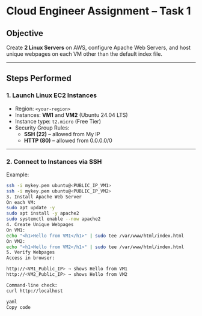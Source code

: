 # Cloud Engineer Assignment – Task 1

## Objective
Create **2 Linux Servers** on AWS, configure Apache Web Servers, and host unique webpages on each VM other than the default index file.

---

## Steps Performed

### 1. Launch Linux EC2 Instances
- Region: `<your-region>`  
- Instances: **VM1** and **VM2** (Ubuntu 24.04 LTS)  
- Instance type: `t2.micro` (Free Tier)  
- Security Group Rules:
  - **SSH (22)** – allowed from My IP  
  - **HTTP (80)** – allowed from 0.0.0.0/0  

---

### 2. Connect to Instances via SSH
Example:
```bash
ssh -i mykey.pem ubuntu@<PUBLIC_IP_VM1>
ssh -i mykey.pem ubuntu@<PUBLIC_IP_VM2>
3. Install Apache Web Server
On each VM:
sudo apt update -y
sudo apt install -y apache2
sudo systemctl enable --now apache2
4. Create Unique Webpages
On VM1:
echo "<h1>Hello from VM1</h1>" | sudo tee /var/www/html/index.html
On VM2:
echo "<h1>Hello from VM2</h1>" | sudo tee /var/www/html/index.html
5. Verify Webpages
Access in browser:

http://<VM1_Public_IP> → shows Hello from VM1
http://<VM2_Public_IP> → shows Hello from VM2

Command-line check:
curl http://localhost

yaml
Copy code
